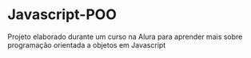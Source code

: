 # Javascript-POO
Projeto elaborado durante um curso na Alura para aprender mais sobre programação orientada a objetos em Javascript
